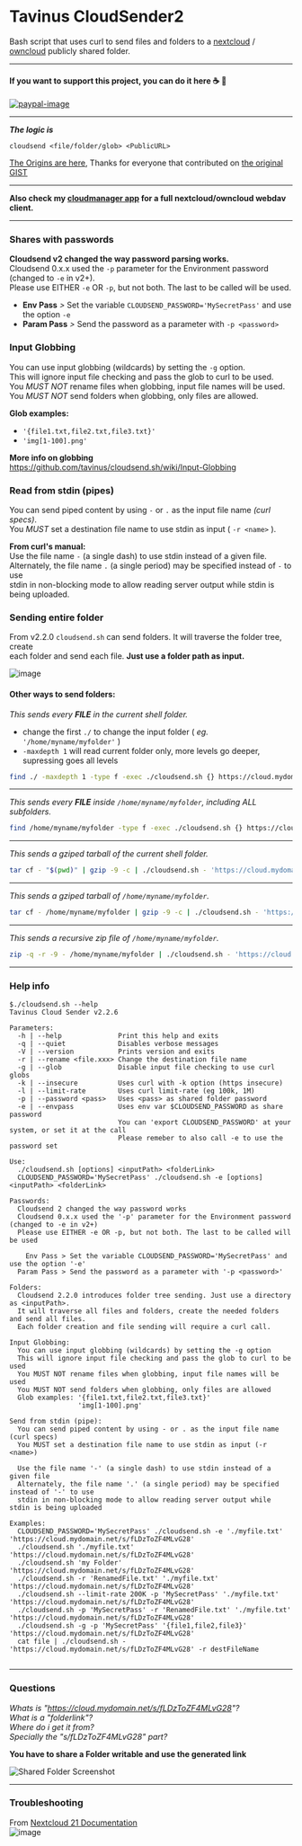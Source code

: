 # Tavinus CloudSender2
Bash script that uses curl to send files and folders to a [nextcloud](https://nextcloud.com) / [owncloud](https://owncloud.org) publicly shared folder.  

  
---------------------------------------------- 
#### If you want to support this project, you can do it here :coffee: :beer:   
    
[![paypal-image](https://www.paypalobjects.com/en_US/i/btn/btn_donateCC_LG.gif)](https://www.paypal.com/cgi-bin/webscr?cmd=_s-xclick&hosted_button_id=AJNPRBY9EDXJJ&source=url)  
  
---
  
***The logic is***
```
cloudsend <file/folder/glob> <PublicURL>
```
[The Origins are here](https://gist.github.com/tavinus/93bdbc051728748787dc22a58dfe58d8), 
Thanks for everyone that contributed on [the original GIST](https://gist.github.com/tavinus/93bdbc051728748787dc22a58dfe58d8)

---

**Also check my [cloudmanager app](https://github.com/tavinus/cloudmanager) for a full nextcloud/owncloud webdav client.**  

---

### Shares with passwords
**Cloudsend v2 changed the way password parsing works.**  
Cloudsend 0.x.x used the `-p` parameter for the Environment password (changed to `-e` in v2+).  
Please use EITHER `-e` OR `-p`, but not both. The last to be called will be used.  
  
 - **Env Pass** *>* Set the variable `CLOUDSEND_PASSWORD='MySecretPass'` and use the option `-e`
 - **Param Pass** *>* Send the password as a parameter with `-p <password>`

### Input Globbing
You can use input globbing (wildcards) by setting the `-g` option.  
This will ignore input file checking and pass the glob to curl to be used.  
You *MUST NOT* rename files when globbing, input file names will be used.  
You *MUST NOT* send folders when globbing, only files are allowed.  
  
**Glob examples:**
 - `'{file1.txt,file2.txt,file3.txt}'`
 - `'img[1-100].png'`

**More info on globbing**  
https://github.com/tavinus/cloudsend.sh/wiki/Input-Globbing 

### Read from stdin (pipes)
You can send piped content by using `-` or `.` as the input file name *(curl specs)*.  
You *MUST* set a destination file name to use stdin as input ( `-r <name>` ).  
  
**From curl's manual:**  
Use the file name `-` (a single dash) to use stdin instead of a given file.  
Alternately, the file name `.` (a single period) may be specified instead of `-` to use  
stdin in non-blocking mode to allow reading server output while stdin is being uploaded.  

### Sending entire folder
From v2.2.0 `cloudsend.sh` can send folders. It will traverse the folder tree, create  
each folder and send each file. **Just use a folder path as input.**  
  
![image](https://user-images.githubusercontent.com/8039413/116766734-6a98fe00-aa02-11eb-9553-de06c39e3d0e.png)  
  
#### Other ways to send folders:

*This sends every **FILE** in the current shell folder.*
 - change the first `./` to change the input folder ( *eg.* `'/home/myname/myfolder'` )
 - `-maxdepth 1` will read current folder only, more levels go deeper, supressing goes all levels
```bash
find ./ -maxdepth 1 -type f -exec ./cloudsend.sh {} https://cloud.mydomain.tld/s/TxWdsNX2Ln3X5kxG -p yourPassword \;
```

----

*This sends every **FILE** inside `/home/myname/myfolder`, including ALL subfolders.*
```bash
find /home/myname/myfolder -type f -exec ./cloudsend.sh {} https://cloud.mydomain.tld/s/TxWdsNX2Ln3X5kxG -p yourPassword \;
```

----

*This sends a gziped tarball of the current shell folder.*  
```bash
tar cf - "$(pwd)" | gzip -9 -c | ./cloudsend.sh - 'https://cloud.mydomain.tld/s/TxWdsNX2Ln3X5kxG' -r myfolder.tar.gz
```

----

*This sends a gziped tarball of `/home/myname/myfolder`.*  
```bash
tar cf - /home/myname/myfolder | gzip -9 -c | ./cloudsend.sh - 'https://cloud.mydomain.tld/s/TxWdsNX2Ln3X5kxG' -r myfolder.tar.gz
```

----

*This sends a recursive zip file of `/home/myname/myfolder`.*  
```bash
zip -q -r -9 - /home/myname/myfolder | ./cloudsend.sh - 'https://cloud.mydomain.tld/s/TxWdsNX2Ln3X5kxG' -r myfolder.zip
```

----

### Help info
```
$./cloudsend.sh --help
Tavinus Cloud Sender v2.2.6

Parameters:
  -h | --help              Print this help and exits
  -q | --quiet             Disables verbose messages
  -V | --version           Prints version and exits
  -r | --rename <file.xxx> Change the destination file name
  -g | --glob              Disable input file checking to use curl globs
  -k | --insecure          Uses curl with -k option (https insecure)
  -l | --limit-rate        Uses curl limit-rate (eg 100k, 1M)
  -p | --password <pass>   Uses <pass> as shared folder password
  -e | --envpass           Uses env var $CLOUDSEND_PASSWORD as share password
                           You can 'export CLOUDSEND_PASSWORD' at your system, or set it at the call
                           Please remeber to also call -e to use the password set

Use:
  ./cloudsend.sh [options] <inputPath> <folderLink>
  CLOUDSEND_PASSWORD='MySecretPass' ./cloudsend.sh -e [options] <inputPath> <folderLink>

Passwords:
  Cloudsend 2 changed the way password works
  Cloudsend 0.x.x used the '-p' parameter for the Environment password (changed to -e in v2+)
  Please use EITHER -e OR -p, but not both. The last to be called will be used

    Env Pass > Set the variable CLOUDSEND_PASSWORD='MySecretPass' and use the option '-e'
  Param Pass > Send the password as a parameter with '-p <password>'

Folders:
  Cloudsend 2.2.0 introduces folder tree sending. Just use a directory as <inputPath>.
  It will traverse all files and folders, create the needed folders and send all files.
  Each folder creation and file sending will require a curl call.

Input Globbing:
  You can use input globbing (wildcards) by setting the -g option
  This will ignore input file checking and pass the glob to curl to be used
  You MUST NOT rename files when globbing, input file names will be used
  You MUST NOT send folders when globbing, only files are allowed
  Glob examples: '{file1.txt,file2.txt,file3.txt}'
                 'img[1-100].png'

Send from stdin (pipe):
  You can send piped content by using - or . as the input file name (curl specs)
  You MUST set a destination file name to use stdin as input (-r <name>)

  Use the file name '-' (a single dash) to use stdin instead of a given file
  Alternately, the file name '.' (a single period) may be specified instead of '-' to use
  stdin in non-blocking mode to allow reading server output while stdin is being uploaded

Examples:
  CLOUDSEND_PASSWORD='MySecretPass' ./cloudsend.sh -e './myfile.txt' 'https://cloud.mydomain.net/s/fLDzToZF4MLvG28'
  ./cloudsend.sh './myfile.txt' 'https://cloud.mydomain.net/s/fLDzToZF4MLvG28'
  ./cloudsend.sh 'my Folder' 'https://cloud.mydomain.net/s/fLDzToZF4MLvG28'
  ./cloudsend.sh -r 'RenamedFile.txt' './myfile.txt' 'https://cloud.mydomain.net/s/fLDzToZF4MLvG28'
  ./cloudsend.sh --limit-rate 200K -p 'MySecretPass' './myfile.txt' 'https://cloud.mydomain.net/s/fLDzToZF4MLvG28'
  ./cloudsend.sh -p 'MySecretPass' -r 'RenamedFile.txt' './myfile.txt' 'https://cloud.mydomain.net/s/fLDzToZF4MLvG28'
  ./cloudsend.sh -g -p 'MySecretPass' '{file1,file2,file3}' 'https://cloud.mydomain.net/s/fLDzToZF4MLvG28'
  cat file | ./cloudsend.sh - 'https://cloud.mydomain.net/s/fLDzToZF4MLvG28' -r destFileName


```

---

### Questions
*Whats is "https://cloud.mydomain.net/s/fLDzToZF4MLvG28"?  
What is a "folderlink"?  
Where do i get it from?  
Specially the "s/fLDzToZF4MLvG28" part?*  
  
**You have to share a Folder writable and use the generated link**  
  
![Shared Folder Screenshot](https://user-images.githubusercontent.com/8039413/81998321-9a4fca00-9628-11ea-8fbc-7e5c7d0faaf0.png)

---

### Troubleshooting
From [Nextcloud 21 Documentation](https://docs.nextcloud.com/server/21/user_manual/en/files/access_webdav.html#accessing-public-shares-over-webdav)  
![image](https://user-images.githubusercontent.com/8039413/116769994-b05fc180-aa16-11eb-80bc-e37ff45d1c38.png)

  
  

